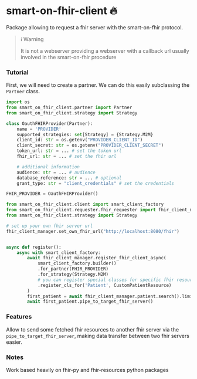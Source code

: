 # smart-on-fhir-client 🔥

Package allowing to request a fhir server with the smart-on-fhir protocol. 

> ℹ Warning
>
> It is not a webserver providing a webserver with a callback url
> usually involved in the smart-on-fhir procedure


### Tutorial

First, we will need to create a partner. We can do this easily subclassing the `Partner` class.
```python
import os
from smart_on_fhir_client.partner import Partner
from smart_on_fhir_client.strategy import Strategy

class OauthFHIRProvider(Partner):
    name = 'PROVIDER'
    supported_strategies: set[Strategy] = {Strategy.M2M}
    client_id: str = os.getenv("PROVIDER_CLIENT_ID")
    client_secret: str = os.getenv("PROVIDER_CLIENT_SECRET")
    token_url: str = ... # set the token url
    fhir_url: str = ... # set the fhir url

    # additional information
    audience: str = ... # audience
    database_reference: str = ... # optional 
    grant_type: str = "client_credentials" # set the credentials

FHIR_PROVIDER = OauthFHIRProvider()
```

```python
from smart_on_fhir_client.client import smart_client_factory
from smart_on_fhir_client.requester.fhir_requester import fhir_client_manager
from smart_on_fhir_client.strategy import Strategy

# set up your own fhir server url
fhir_client_manager.set_own_fhir_url("http://localhost:8080/fhir")


async def register():
    async with smart_client_factory:
        await fhir_client_manager.register_fhir_client_async(
            smart_client_factory.builder()
            .for_partner(FHIR_PROVIDER)
            .for_strategy(Strategy.M2M)
            # you can register special classes for specific fhir resources
            .register_cls_for('Patient', CustomPatientResource)
        )
        first_patient = await fhir_client_manager.patient.search().limit(10).first()
        await first_patient.pipe_to_target_fhir_server()

```


### Features

Allow to send some fetched fhir resources to another fhir server
via the `pipe_to_target_fhir_server`, making data transfer between two fhir
servers easier.

### Notes
Work based heavily on fhir-py and fhir-resources python packages
